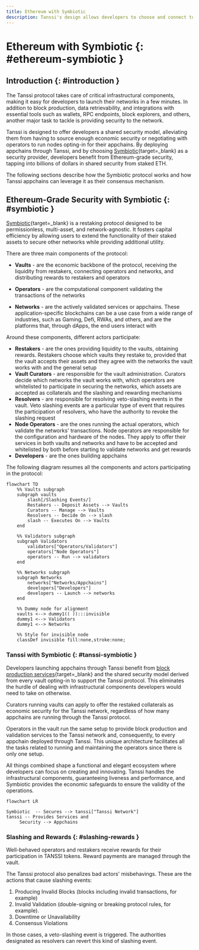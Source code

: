 ```yaml
---
title: Ethereum with Symbiotic
description: Tanssi's design allows developers to choose and connect to the Symbiotic restaking protocol, benefiting from Ethereum-grade security right from the start.
---
```


# Ethereum with Symbiotic {: #ethereum-symbiotic }

## Introduction {: #introduction }

The Tanssi protocol takes care of critical infrastructural components, making it easy for developers to launch their networks in a few minutes. In addition to block production, data retrievability, and integrations with essential tools such as wallets, RPC endpoints, block explorers, and others, another major task to tackle is providing security to the network.

Tanssi is designed to offer developers a shared security model, alleviating them from having to source enough economic security or negotiating with operators to run nodes opting-in for their appchains. By deploying appchains through Tanssi, and by choosing [Symbiotic](https://symbiotic.fi/){target=\_blank} as a security provider, developers benefit from Ethereum-grade security, tapping into billions of dollars in shared security from staked ETH.

The following sections describe how the Symbiotic protocol works and how Tanssi appchains can leverage it as their consensus mechanism.

## Ethereum-Grade Security with Symbiotic {: #symbiotic }

[Symbiotic](https://symbiotic.fi/){target=\_blank} is a restaking protocol designed to be permissionless, multi-asset, and network-agnostic. It fosters capital efficiency by allowing users to extend the functionality of their staked assets to secure other networks while providing additional utility.

There are three main components of the protocol:

- **Vaults** - are the economic backbone of the protocol, receiving the liquidity from restakers, connecting operators and networks, and distributing rewards to restakers and operators

- **Operators** - are the computational component validating the transactions of the networks

- **Networks** - are the actively validated services or appchains. These application-specific blockchains can be a use case from a wide range of industries, such as Gaming, Defi, RWAs, and others, and are the platforms that, through dApps, the end users interact with

Around these components, different actors participate:

- **Restakers** - are the ones providing liquidity to the vaults, obtaining rewards. Restakers choose which vaults they restake to, provided that the vault accepts their assets and they agree with the networks the vault works with and the general setup
- **Vault Curators** - are responsible for the vault administration. Curators decide which networks the vault works with, which operators are whitelisted to participate in securing the networks, which assets are accepted as collaterals and the slashing and rewarding mechanisms
- **Resolvers** - are responsible for resolving veto-slashing events in the vault. Veto slashing events are a particular type of event that requires the participation of resolvers, who have the authority to revoke the slashing request
- **Node Operators** - are the ones running the actual operators, which validate the networks' transactions. Node operators are responsible for the configuration and hardware of the nodes. They apply to offer their services in both vaults and networks and have to be accepted and whitelisted by both before starting to validate networks and get rewards
- **Developers** - are the ones building appchains

The following diagram resumes all the components and actors participating in the protocol:

```mermaid
flowchart TD
    %% Vaults subgraph
    subgraph vaults
        slash[/Slashing Events/]
        Restakers -- Deposit Assets --> Vaults
        Curators -- Manage --> Vaults
        Resolvers -- Decide On --> slash
        slash -- Executes On --> Vaults
    end

    %% Validators subgraph
    subgraph Validators
        validators["Operators/Validators"]
        operators["Node Operators"]
        operators -- Run --> validators
    end

    %% Networks subgraph
    subgraph Networks
        networks["Networks/Appchains"]
        developers["Developers"]
        developers -- Launch --> networks
    end

    %% Dummy node for alignment
    vaults <--> dummy1(( )):::invisible
    dummy1 <--> Validators
    dummy1 <--> Networks

    %% Style for invisible node
    classDef invisible fill:none,stroke:none;

```

### Tanssi with Symbiotic {: #tanssi-symbiotic }

Developers launching appchains through Tanssi benefit from [block production services](/learn/tanssi/appchain-services/block-production/){target=\_blank} and the shared security model derived from every vault opting-in to support the Tanssi protocol. This eliminates the hurdle of dealing with infrastructural components developers would need to take on otherwise.

Curators running vaults can apply to offer the restaked collaterals as economic security for the Tanssi network, regardless of how many appchains are running through the Tanssi protocol.

Operators in the vault run the same setup to provide block production and validation services to the Tanssi network and, consequently, to every appchain deployed through Tanssi. This unique architecture facilitates all the tasks related to running and maintaining the operators since there is only one setup.

 All things combined shape a functional and elegant ecosystem where developers can focus on creating and innovating. Tanssi handles the infrastructural components, guaranteeing liveness and performance, and Symbiotic provides the economic safeguards to ensure the validity of the operations.


```mermaid
flowchart LR

Symbiotic  -- Secures --> tanssi["Tanssi Network"]
tanssi -- Provides Services and
     Security --> Appchains
```

### Slashing and Rewards {: #slashing-rewards }

Well-behaved operators and restakers receive rewards for their participation in TANSSI tokens. Reward payments are managed through the vault.

The Tanssi protocol also penalizes bad actors' misbehavings. These are the actions that cause slashing events:

1. Producing Invalid Blocks (blocks including invalid transactions, for example)
2. Invalid Validation (double-signing or breaking protocol rules, for example).
3. Downtime or Unavailability
4. Consensus Violations

In those cases, a veto-slashing event is triggered. The authorities designated as resolvers can revert this kind of slashing event.
